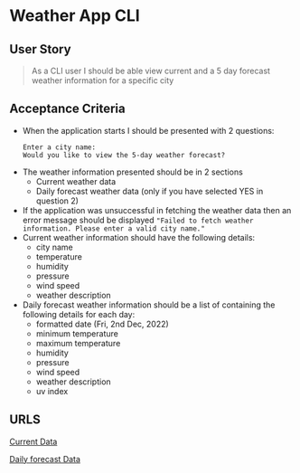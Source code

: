# Weather App CLI

## User Story

> As a CLI user I should be able view current and a 5 day forecast weather information for a specific city

## Acceptance Criteria

- When the application starts I should be presented with 2 questions:
  ```
  Enter a city name:
  Would you like to view the 5-day weather forecast?
  ```
- The weather information presented should be in 2 sections
  - Current weather data
  - Daily forecast weather data (only if you have selected YES in question 2)
- If the application was unsuccessful in fetching the weather data then an error message should be displayed `"Failed to fetch weather information. Please enter a valid city name."`
- Current weather information should have the following details:
  - city name
  - temperature
  - humidity
  - pressure
  - wind speed
  - weather description
- Daily forecast weather information should be a list of containing the following details for each day:
  - formatted date (Fri, 2nd Dec, 2022)
  - minimum temperature
  - maximum temperature
  - humidity
  - pressure
  - wind speed
  - weather description
  - uv index

## URLS

[Current Data](https://api.openweathermap.org/data/2.5/weather?q=london&appid=393609ac7b2e5f25ccdd00e626ee13dd)

[Daily forecast Data](https://api.openweathermap.org/data/2.5/onecall?lat=51.5085&lon=0.1257&appid=393609ac7b2e5f25ccdd00e626ee13dd&units=imperial)
